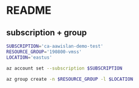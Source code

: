 # README

## subscription + group
```bash
SUBSCRIPTION='ca-aawislan-demo-test'
RESOURCE_GROUP='190800-vmss'
LOCATION='eastus'

az account set --subscription $SUBSCRIPTION

az group create -n $RESOURCE_GROUP -l $LOCATION
```